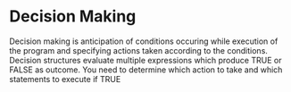 # Decision Making
Decision making is anticipation of conditions occuring while execution of the program and specifying actions taken according to the conditions. <br>
Decision structures evaluate multiple expressions which produce TRUE or FALSE as outcome. You need to determine which action to take and which statements to execute if TRUE 
